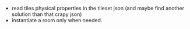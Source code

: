 - read tiles physical properties in the tileset json (and maybe find another solution than that crapy json)
- instantiate a room only when needed.

